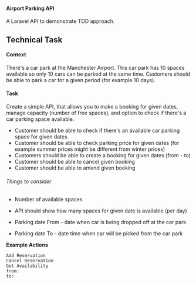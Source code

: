 #### Airport Parking API

A Laravel API to demonstrate TDD approach.

## Technical Task

#### Context

There's a car park at the Manchester Airport. This car park has 10 spaces available so only 10 cars can be parked at the same time. Customers should be able to park a car for a given period (for example 10 days).

#### Task
Create a simple API, that allows you to make a booking for given dates, manage capacity (number of free spaces), and option to check if there's a car parking space available.

- Customer should be able to check if there's an available car parking space for given dates
- Customer should be able to check parking price for given dates (for example summer prices might be different from winter prices)
- Customers should be able to create a booking for given dates (from - to)
- Customer should be able to cancel given booking
- Customer should be able to amend given booking


###### Things to consider

- Number of available spaces
- API should show how many spaces for given date is available (per day)

- Parking date From - date when car is being dropped off at the car park
- Parking date To - date time when car will be picked from the car park

**Example Actions**
```
Add Reservation
Cancel Reservation
Get Availability
from:
to:
```
